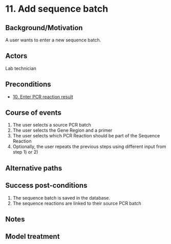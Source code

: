 # 11. Add sequence batch

## Background/Motivation

A user wants to enter a new sequence batch.

## Actors
Lab technician

## Preconditions
- [10. Enter PCR reaction result](10-Enter_PCR_reaction_result.md)

## Course of events
1. The user selects a source PCR batch
1. The user selects the Gene Region and a primer
1. The user selects which PCR Reaction should be part of the Sequence Reaction
1. Optionally, the user repeats the previous steps using different input from step 1) or 2)

## Alternative paths

## Success post-conditions

1. The sequence batch is saved in the database.
1. The sequence reactions are linked to their source PCR batch

## Notes

## Model treatment
